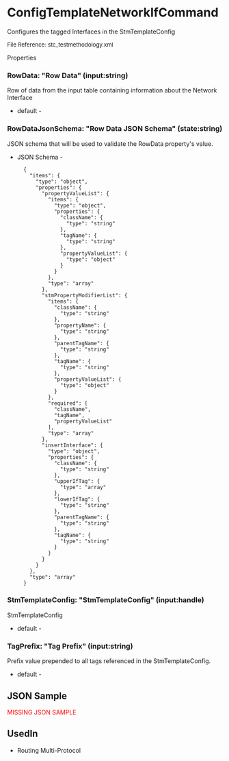 # ConfigTemplateNetworkIfCommand

Configures the tagged Interfaces in the StmTemplateConfig

<font size="2">File Reference: stc_testmethodology.xml</font>

<text>Properties</text>

### RowData: "Row Data" (input:string)

Row of data from the input table containing information about the Network Interface

* default - 
### RowDataJsonSchema: "Row Data JSON Schema" (state:string)

JSON schema that will be used to validate the RowData property's value.

* JSON Schema - 

		{
		  "items": {
		    "type": "object", 
		    "properties": {
		      "propertyValueList": {
		        "items": {
		          "type": "object", 
		          "properties": {
		            "className": {
		              "type": "string"
		            }, 
		            "tagName": {
		              "type": "string"
		            }, 
		            "propertyValueList": {
		              "type": "object"
		            }
		          }
		        }, 
		        "type": "array"
		      }, 
		      "stmPropertyModifierList": {
		        "items": {
		          "className": {
		            "type": "string"
		          }, 
		          "propertyName": {
		            "type": "string"
		          }, 
		          "parentTagName": {
		            "type": "string"
		          }, 
		          "tagName": {
		            "type": "string"
		          }, 
		          "propertyValueList": {
		            "type": "object"
		          }
		        }, 
		        "required": [
		          "className", 
		          "tagName", 
		          "propertyValueList"
		        ], 
		        "type": "array"
		      }, 
		      "insertInterface": {
		        "type": "object", 
		        "properties": {
		          "className": {
		            "type": "string"
		          }, 
		          "upperIfTag": {
		            "type": "array"
		          }, 
		          "lowerIfTag": {
		            "type": "string"
		          }, 
		          "parentTagName": {
		            "type": "string"
		          }, 
		          "tagName": {
		            "type": "string"
		          }
		        }
		      }
		    }
		  }, 
		  "type": "array"
		}


### StmTemplateConfig: "StmTemplateConfig" (input:handle)

StmTemplateConfig

* default - 
### TagPrefix: "Tag Prefix" (input:string)

Prefix value prepended to all tags referenced in the StmTemplateConfig.

* default - 
## JSON Sample

<font color="red">MISSING JSON SAMPLE</font>

## UsedIn
* Routing Multi-Protocol

